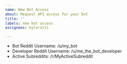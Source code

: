 ```yaml
---
name: New Bot Access
about: Request API access for your bot
title: ''
labels: new bot access
assignees: kyleratti

---
```


- Bot Reddit Username: /u/my_bot
- Developer Reddit Username: /u/me_the_bot_developer
- Active Subreddits: /r/MyActiveSubreddit
